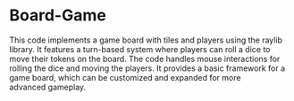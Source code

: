 # Board-Game
This code implements a game board with tiles and players using the raylib library. It features a turn-based system where players can roll a dice to move their tokens on the board. The code handles mouse interactions for rolling the dice and moving the players. It provides a basic framework for a game board, which can be customized and expanded for more advanced gameplay.
